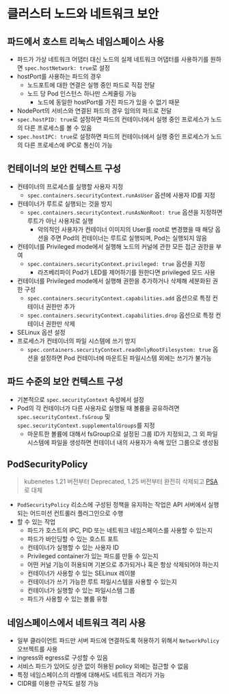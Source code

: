 # 클러스터 노드와 네트워크 보안
## 파드에서 호스트 리눅스 네임스페이스 사용
- 파드가 가상 네트워크 어댑터 대신 노드의 실제 네트워크 어댑터를 사용하기를 원하면 `spec.hostNetwork: true`로 설정
- hostPort를 사용하는 파드의 경우 
  - 노드포트에 대한 연결은 실행 중인 파드로 직접 전달
  - 노드 당 Pod 인스턴스 하나만 스케줄링 가능
    - 노드에 동일한 hostPort를 가진 파드가 있을 수 없기 때문
- NodePort의 서비스와 연결된 파드의 경우 임의의 파드로 전달
- `spec.hostPID: true`로 설정하면 파드의 컨테이너에서 실행 중인 프로세스가 노드의 다른 프로세스를 볼 수 있음
- `spec.hostIPC: true`로 설정하면 파드의 컨테이너에서 실행 중인 프로세스가 노드의 다른 프로세스에 IPC로 통신이 가능

## 컨테이너의 보안 컨텍스트 구성
- 컨테이너의 프로세스를 실행할 사용자 지정
  - `spec.containers.securityContext.runAsUser` 옵션에 사용자 ID를 지정
- 컨테이너가 루트로 실행되는 것을 방지
    - `spec.containers.securityContext.runAsNonRoot: true` 옵션을 지정하면 루트가 아닌 사용자로 실행
      - 악의적인 사용자가 컨테이너 이미지의 User를 root로 변경했을 때 해당 옵션을 주면 Pod의 컨테이너는 루트로 실행되며, Pod는 실행되지 않음
- 컨테이너를 Privileged mode에서 실행해 노드의 커널에 관한 모든 접근 권한을 부여
  - `spec.containers.securityContext.privileged: true` 옵션을 지정
    - 라즈베리파이 Pod가 LED를 제어하기를 원한다면 privileged 모드 사용
- 컨테이너를 Privileged mode에서 실행해 권한을 추가하거나 삭제해 세분화된 권한 구성
  - `spec.containers.securityContext.capabilities.add` 옵션으로 특정 컨테이너 권한만 추가
  - `spec.containers.securityContext.capabilities.drop` 옵션으로 특정 컨테이너 권한만 삭제
- SELinux 옵션 설정
- 프로세스가 컨테이너의 파일 시스템에 쓰기 방지
  - `spec.containers.securityContext.readOnlyRootFilesystem: true` 옵션을 설정하면 Pod 컨테이너에 마운트된 파일시스템 외에는 쓰기가 불가능

## 파드 수준의 보안 컨텍스트 구성
- 기본적으로 `spec.securityContext` 속성에서 설정
- Pod의 각 컨테이너가 다른 사용자로 실행될 때 볼륨을 공유하려면 `spec.securityContext.fsGroup` 및 `spec.securityContext.supplementalGroups`를 지정
  - 마운트한 볼륨에 대해서 fsGroup으로 설정된 그룹 ID가 지정되고, 그 외 파일시스템에 파일을 생성하면 컨테이너 내의 사용자가 속해 있던 그룹으로 생성됨

## PodSecurityPolicy
> kubenetes 1.21 버전부터 Deprecated, 1.25 버전부터 완전히 삭제되고 [PSA](https://kubernetes.io/ko/docs/tutorials/security/ns-level-pss/#%EC%8B%9C%EC%9E%91%ED%95%98%EA%B8%B0-%EC%A0%84%EC%97%90)로 대체
- `PodSecurityPolicy` 리소스에 구성된 정책을 유지하는 작업은 API 서버에서 실행되는 어드미션 컨트롤러 플러그인으로 수행
- 할 수 있는 작업
  - 파드가 호스트의 IPC, PID 또는 네트워크 네임스페이스를 사용할 수 있는지
  - 파드가 바인딩할 수 있는 호스트 포트
  - 컨테이너가 실행할 수 있는 사용자 ID
  - Privileged container가 있는 파드를 만들 수 있는지
  - 어떤 커널 기능이 허용되며 기본으로 추가되거나 혹은 항상 삭제되어야 하는지
  - 컨테이너가 사용할 수 있는 SELinux 레이블
  - 컨테이너가 쓰기 가능한 루트 파일시스템을 사용할 수 있는지
  - 컨테이너가 실행할 수 있는 파일시스템 그룹
  - 파드가 사용할 수 있는 볼륨 유형

## 네임스페이스에서 네트워크 격리 사용
- 일부 클라이언트 파드만 서버 파드에 연결하도록 허용하기 위해서 `NetworkPolicy` 오브젝트를 사용
- ingress와 egress로 구성할 수 있음
- 서비스 파드가 있어도 상관 없이 허용된 policy 외에는 접근할 수 없음
- 특정 네임스페이스의 라벨에 대해서도 네트워크 격리가 가능
- CIDR를 이용한 규칙도 설정 가능